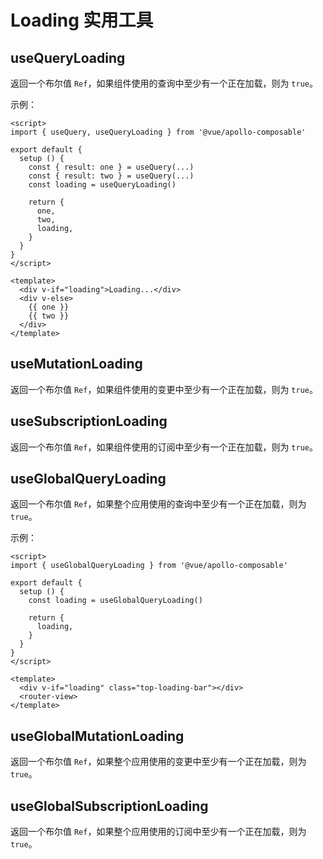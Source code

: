 # Loading 实用工具

## useQueryLoading

返回一个布尔值 `Ref`，如果组件使用的查询中至少有一个正在加载，则为 `true`。

示例：

```vue
<script>
import { useQuery, useQueryLoading } from '@vue/apollo-composable'

export default {
  setup () {
    const { result: one } = useQuery(...)
    const { result: two } = useQuery(...)
    const loading = useQueryLoading()

    return {
      one,
      two,
      loading,
    }
  }
}
</script>

<template>
  <div v-if="loading">Loading...</div>
  <div v-else>
    {{ one }}
    {{ two }}
  </div>
</template>
```

## useMutationLoading

返回一个布尔值 `Ref`，如果组件使用的变更中至少有一个正在加载，则为 `true`。

## useSubscriptionLoading

返回一个布尔值 `Ref`，如果组件使用的订阅中至少有一个正在加载，则为 `true`。

## useGlobalQueryLoading

返回一个布尔值 `Ref`，如果整个应用使用的查询中至少有一个正在加载，则为 `true`。

示例：

```vue
<script>
import { useGlobalQueryLoading } from '@vue/apollo-composable'

export default {
  setup () {
    const loading = useGlobalQueryLoading()

    return {
      loading,
    }
  }
}
</script>

<template>
  <div v-if="loading" class="top-loading-bar"></div>
  <router-view>
</template>
```

## useGlobalMutationLoading

返回一个布尔值 `Ref`，如果整个应用使用的变更中至少有一个正在加载，则为 `true`。

## useGlobalSubscriptionLoading

返回一个布尔值 `Ref`，如果整个应用使用的订阅中至少有一个正在加载，则为 `true`。
